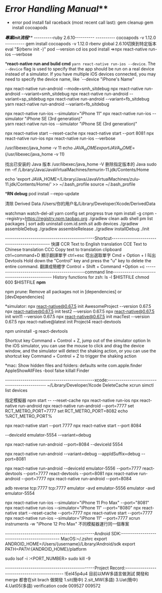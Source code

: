 # *************Error Handling Manual***************
- error pod install fail raceback (most recent call last):
gem cleanup
gem install cocoapods




*************專案init流程***************
----------ruby 2.6.10----------
---------- cocoapods -v 1.12.0 ----------
gem install cocoapods -v 1.12.0 
rbenv global 2.6.10切换到特定版本
eval "$(rbenv init -)"
pod --version
cd ios
pod install
=>npx react-native run-ios --verbose     


*******************************react-native run and bulid cmd******************************
`yarn react-native run-ios --device`. The `--device` flag is used to specify that the app should be run on a real device instead of a simulator. If you have multiple iOS devices connected, you may need to specify the device name, like `--device "iPhone's Name"

npx react-native run-android --mode=smh_sitdebug
npx react-native run-android --variant=smh_sitdebug
npx react-native run-android --variant=sp_sitdebug
npx react-native run-android --variant=fb_sitdebug
yarn react-native run-android --variant=fb_sitdebug


npx react-native run-ios --simulator="iPhone 11"
npx react-native run-ios --simulator "iPhone SE (3rd generation)"  
yarn react-native run-ios --simulator "iPhone SE (3rd generation)"  



npx react-native start --reset-cache
npx react-native start --port 8081
npx react-native run-ios
npx react-native run-ios --verbose




/usr/libexec/java_home -v 11
echo $JAVA_HOME 
export JAVA_HOME=$(/usr/libexec/java_home -v 11)


找出已安装的 Java 版本
/usr/libexec/java_home -V 
删除指定版本的 Java
sudo rm -rf /Library/Java/JavaVirtualMachines/temurin-11.jdk/Contents/Home

echo 'export JAVA_HOME=/Library/Java/JavaVirtualMachines/zulu-11.jdk/Contents/Home/' >> ~/.bash_profile source ~/.bash_profile

*******************************RN debug******************************
 pod install --repo-update  

清除 Derived Data
/Users/你的用户名/Library/Developer/Xcode/DerivedData

watchman watch-del-all
yarn config set progress true
npm install -g cnpm --registry=https://registry.npm.taobao.org
./gradlew clean
adb shell pm list packages | sort
adb uninstall com.id.smh.sit
adb devices
./gradlew assembleDebug
./gradlew assembleRelease
./gradlew installDebug
./init

----------------------------------------------Shortcut----------------------------------------------
快譯 
CCR Text to English translation
CCE Text to Chinese translation
CCC Copy text to translation clipboard
ctrl+command+D 顯示翻譯單字
ctrl+esc 唸出選取單字
Cmd + Option + I  叫出 Devtools
Hold down the "Control" key and press the "u" key to delete the entire command.
翻譯成簡體字
Control + Shift + Command +Option  +c
----------------------------------------------command line----------------------------------------------
History functions for zsh:
ls -l $HISTFILE
chmod 600 $HISTFILE
******npm******

npm prune: 
Remove all packages not in [dependencies] or [devDependencies]


*simulator:
npx react-native@0.67.5 init AwesomeProject --version 0.67.5
npx react-native@0.67.5 init test2 --version 0.67.5
npx react-native@0.67.5 init win11 --version 0.67.5
npx react-native@0.67.5 init macTest --version 0.67.5
npx react-native@latest init Project4
react-devtools



npm uninstall -g react-devtools

Shortcut key Command + Control + Z, jump out of the simulator option
In the iOS simulator, you can use the mouse to click and drag the device window, and the simulator will detect the shaking action, or you can use the shortcut key Command + Control + Z to trigger the shaking action

*mac:
Show hidden files and folders:
defaults write com.apple.finder AppleShowAllFiles -bool false
killall Finder



----------------------------------------------xcode:----------------------------------------------
~/Library/Developer/Xcode   DeleteCache
xcrun simctl list devices

指定模擬器
npm start -- --reset-cache
npx react-native run-ios
npx react-native run-android
npx react-native run-android --port=7777 
set RCT_METRO_PORT=7777
set RCT_METRO_PORT=8082
echo %RCT_METRO_PORT%



npx react-native start --port 7777
npx react-native start --port 8084

--deviceId emulator-5554 --variant=debug


npx react-native run-android --port=8084 --deviceId 5554


npx  react-native run-android --variant=debug --appIdSuffix=debug --port=8081

npx react-native run-android --deviceId emulator-5556 --port=7777
react-devtools --port=7777
react-devtools --port=8081
npx react-native run-android --port=7777
npx react-native run-android --port=8084 

adb reverse tcp:7777 tcp:7777
emulator -avd  emulator-5556
emulator -avd  emulator-5554

npx react-native run-ios --simulator="iPhone 11 Pro Max"  --port="8081"
npx react-native run-ios --simulator="iPhone 11"  --port="8080"
npx react-native start --reset-cache --port=7777
npx react-native start --port=7777
npx react-native run-ios --simulator="iPhone 11"  --port=7777
xcrun instruments -w "iPhone 12 Pro Max" 不同模擬器運行同一個專案

----------------------------------------------Android SDK:----------------------------------------------
MacOS:~/.zshrc
export ANDROID_HOME=/Users/{username}/Library/Android/sdk
export PATH=${PATH}:${ANDROID_HOME}/platform

sudo lsof -i :<PORT_NUMBER>
sudo kill -9 <PID>




----------------------------------------------Project Record:----------------------------------------------
!Eel45p4u4 
目前以MW多語言做測試
開發和merge 都會在sit brach 做開發
1.sit(簡中)
2.sit_MW(多語)
3.Uat(簡中)
4.Uat05(多語)
verification code 009527 009572


